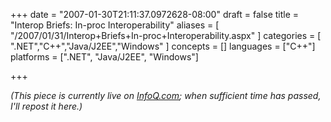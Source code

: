 +++
date = "2007-01-30T21:11:37.0972628-08:00"
draft = false
title = "Interop Briefs: In-proc Interoperability"
aliases = [
	"/2007/01/31/Interop+Briefs+In-proc+Interoperability.aspx"
]
categories = [
	".NET","C++","Java/J2EE","Windows"
]
concepts = []
languages = ["C++"]
platforms = [".NET", "Java/J2EE", "Windows"]
 
+++
<P><EM>(This piece is currently live on <A href="http://www.infoq.com/articles/in-process-java-net-integration">InfoQ.com</A>; when sufficient time has passed, I'll repost it here.)</EM></P>
 
